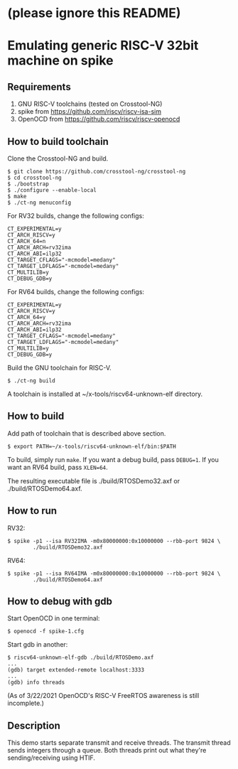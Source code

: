 # (please ignore this README)

# Emulating generic RISC-V 32bit machine on spike

## Requirements

1. GNU RISC-V toolchains (tested on Crosstool-NG)
2. spike from https://github.com/riscv/riscv-isa-sim
3. OpenOCD from https://github.com/riscv/riscv-openocd

## How to build toolchain

Clone the Crosstool-NG and build.

```
$ git clone https://github.com/crosstool-ng/crosstool-ng
$ cd crosstool-ng
$ ./bootstrap
$ ./configure --enable-local
$ make
$ ./ct-ng menuconfig
```

For RV32 builds, change the following configs:

```
CT_EXPERIMENTAL=y
CT_ARCH_RISCV=y
CT_ARCH_64=n
CT_ARCH_ARCH=rv32ima
CT_ARCH_ABI=ilp32
CT_TARGET_CFLAGS="-mcmodel=medany"
CT_TARGET_LDFLAGS="-mcmodel=medany"
CT_MULTILIB=y
CT_DEBUG_GDB=y
```

For RV64 builds, change the following configs:

```
CT_EXPERIMENTAL=y
CT_ARCH_RISCV=y
CT_ARCH_64=y
CT_ARCH_ARCH=rv32ima
CT_ARCH_ABI=ilp32
CT_TARGET_CFLAGS="-mcmodel=medany"
CT_TARGET_LDFLAGS="-mcmodel=medany"
CT_MULTILIB=y
CT_DEBUG_GDB=y
```

Build the GNU toolchain for RISC-V.

```
$ ./ct-ng build
```

A toolchain is installed at ~/x-tools/riscv64-unknown-elf directory.


## How to build

Add path of toolchain that is described above section.

```
$ export PATH=~/x-tools/riscv64-unknown-elf/bin:$PATH
```

To build, simply run `make`. If you want a debug build, pass `DEBUG=1`. If
you want an RV64 build, pass `XLEN=64`.

The resulting executable file is ./build/RTOSDemo32.axf or ./build/RTOSDemo64.axf.

## How to run

RV32:
```
$ spike -p1 --isa RV32IMA -m0x80000000:0x10000000 --rbb-port 9824 \
        ./build/RTOSDemo32.axf
```

RV64:
```
$ spike -p1 --isa RV64IMA -m0x80000000:0x10000000 --rbb-port 9824 \
        ./build/RTOSDemo64.axf
```

## How to debug with gdb

Start OpenOCD in one terminal:
```
$ openocd -f spike-1.cfg
```

Start gdb in another:
```
$ riscv64-unknown-elf-gdb ./build/RTOSDemo.axf
...
(gdb) target extended-remote localhost:3333
...
(gdb) info threads
```

(As of 3/22/2021 OpenOCD's RISC-V FreeRTOS awareness is still incomplete.)

## Description

This demo starts separate transmit and receive threads. The transmit thread sends integers through a queue. Both threads print out what they're sending/receiving using HTIF.
